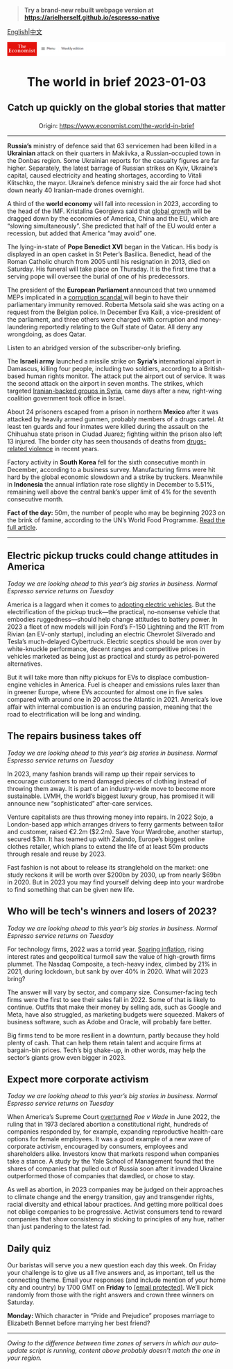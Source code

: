 > **Try a brand-new rebuilt webpage version at https://arielherself.github.io/espresso-native**

[English](https://github.com/arielherself/espresso/blob/main/README.md)|[中文](https://github-com.translate.goog/arielherself/espresso/blob/main/README.md?_x_tr_sl=en&_x_tr_tl=zh-CN&_x_tr_hl=zh-CN&_x_tr_pto=wapp)



![The Economist](menubar.png)

# <p align="center">The world in brief 2023-01-03</p>

## <p align="center">Catch up quickly on the global stories that matter</p>

<p align="center">Origin: <a href="https://www.economist.com/the-world-in-brief">https://www.economist.com/the-world-in-brief</a><hr>

<strong>Russia’s</strong> ministry of defence said that 63 servicemen had been killed in a <strong>Ukrainian </strong>attack on their quarters in Makiivka, a Russian-occupied town in the Donbas region. Some Ukrainian reports for the casualty figures are far higher. Separately, the latest barrage of Russian strikes on Kyiv, Ukraine’s capital, caused electricity and heating shortages, according to Vitali Klitschko, the mayor. Ukraine’s defence ministry said the air force had shot down nearly 40 Iranian-made drones overnight. 

A third of the <strong>world economy</strong> will fall into recession in 2023, according to the head of the IMF. Kristalina Georgieva said that [global growth](https://www.economist.com/podcasts/2022/12/05/what-are-the-prospects-for-the-world-economy-in-2023) will be dragged down by the economies of America, China and the EU, which are “slowing simultaneously”. She predicted that half of the EU would enter a recession, but added that America “may avoid” one.

The lying-in-state of <strong>Pope Benedict XVI</strong> began in the Vatican. His body is displayed in an open casket in St Peter’s Basilica. Benedict, head of the Roman Catholic church from 2005 until his resignation in 2013, died on Saturday. His funeral will take place on Thursday. It is the first time that a serving pope will oversee the burial of one of his predecessors.

The president of the <strong>European Parliament </strong>announced that two unnamed MEPs implicated in a [corruption scandal ](https://www.economist.com/europe/2022/12/15/a-corruption-scandal-leaves-the-eu-reeling)will begin to have their parliamentary immunity removed. Roberta Metsola said she was acting on a request from the Belgian police. In December Eva Kaili, a vice-president of the parliament, and three others were charged with corruption and money-laundering reportedly relating to the Gulf state of Qatar. All deny any wrongdoing, as does Qatar.

Listen to an abridged version of the subscriber-only briefing.

The <strong>Israeli army</strong> launched a missile strike on <strong>Syria’s </strong>international airport in Damascus, killing four people, including two soldiers, according to a British-based human rights monitor. The attack put the airport out of service. It was the second attack on the airport in seven months. The strikes, which targeted [Iranian-backed groups in Syria](https://www.economist.com/the-world-ahead/2022/11/18/the-middle-easts-complex-web-of-alliances-is-evolving), came days after a new, right-wing coalition government took office in Israel.

About 24 prisoners escaped from a prison in northern <strong>Mexico</strong> after it was attacked by heavily armed gunmen, probably members of a drugs cartel. At least ten guards and four inmates were killed during the assault on the Chihuahua state prison in Ciudad Juarez; fighting within the prison also left 13 injured. The border city has seen thousands of deaths from [drugs-related violence](https://www.economist.com/leaders/2022/06/30/staggering-numbers-of-mexicans-are-vanishing-heres-how-to-save-them) in recent years.

Factory activity in <strong>South Korea</strong> fell for the sixth consecutive month in December, according to a business survey. Manufacturing firms were hit hard by the global economic slowdown and a strike by truckers. Meanwhile in <strong>Indonesia </strong>the annual inflation rate rose slightly in December to 5.51%, remaining well above the central bank’s upper limit of 4% for the seventh consecutive month.

<strong>Fact of the day:</strong> 50m, the number of people who may be beginning 2023 on the brink of famine, according to the UN’s World Food Programme. [Read the full article](https://www.economist.com/the-world-ahead/2022/11/18/global-hunger-is-now-more-a-problem-of-price-than-availability).

----------

## Electric pickup trucks could change attitudes in America

<em>Today we are looking ahead to this year’s big stories in business. Normal Espresso service returns on Tuesday</em>

America is a laggard when it comes to [adopting electric vehicles](https://www.economist.com/graphic-detail/2022/06/02/the-electric-vehicle-revolution-is-not-happening-fast-enough). But the electrification of the pickup truck—the practical, no-nonsense vehicle that embodies ruggedness—should help change attitudes to battery power. In 2023 a fleet of new models will join Ford’s F-150 Lightning and the R1T from Rivian (an EV-only startup), including an electric Chevrolet Silverado and Tesla’s much-delayed Cybertruck. Electric sceptics should be won over by white-knuckle performance, decent ranges and competitive prices in vehicles marketed as being just as practical and sturdy as petrol-powered alternatives.

But it will take more than nifty pickups for EVs to displace combustion-engine vehicles in America. Fuel is cheaper and emissions rules laxer than in greener Europe, where EVs accounted for almost one in five sales compared with around one in 20 across the Atlantic in 2021. America’s love affair with internal combustion is an enduring passion, meaning that the road to electrification will be long and winding.

## The repairs business takes off

<em>Today we are looking ahead to this year’s big stories in business. Normal Espresso service returns on Tuesday</em>

In 2023, many fashion brands will ramp up their repair services to encourage customers to mend damaged pieces of clothing instead of throwing them away. It is part of an industry-wide move to become more sustainable. LVMH, the world’s biggest luxury group, has promised it will announce new “sophisticated” after-care services.

Venture capitalists are thus throwing money into repairs. In 2022 Sojo, a London-based app which arranges drivers to ferry garments between tailor and customer, raised €2.2m ($2.2m). Save Your Wardrobe, another startup, secured $3m. It has teamed up with Zalando, Europe’s biggest online clothes retailer, which plans to extend the life of at least 50m products through resale and reuse by 2023.

Fast fashion is not about to release its stranglehold on the market: one study reckons it will be worth over $200bn by 2030, up from nearly $69bn in 2020. But in 2023 you may find yourself delving deep into your wardrobe to find something that can be given new life.

## Who will be tech&#x27;s winners and losers of 2023?

<em>Today we are looking ahead to this year’s big stories in business. Normal Espresso service returns on Tuesday</em>

For technology firms, 2022 was a torrid year. [Soaring inflation](https://www.economist.com/finance-and-economics/2022/12/21/2022-has-been-a-year-of-brutal-inflation), rising interest rates and geopolitical turmoil saw the value of high-growth firms plummet. The Nasdaq Composite, a tech-heavy index, climbed by 21% in 2021, during lockdown, but sank by over 40% in 2020. What will 2023 bring?

The answer will vary by sector, and company size. Consumer-facing tech firms were the first to see their sales fall in 2022. Some of that is likely to continue. Outfits that make their money by selling ads, such as Google and Meta, have also struggled, as marketing budgets were squeezed. Makers of business software, such as Adobe and Oracle, will probably fare better. 

Big firms tend to be more resilient in a downturn, partly because they hold plenty of cash. That can help them retain talent and acquire firms at bargain-bin prices. Tech’s big shake-up, in other words, may help the sector’s giants grow even bigger in 2023.

## Expect more corporate activism

<em>Today we are looking ahead to this year’s big stories in business. Normal Espresso service returns on Tuesday</em>

When America’s Supreme Court [overturned](https://www.economist.com/leaders/2022/06/24/the-supreme-courts-rejection-of-roe-will-hurt-the-poorest-most) <em>Roe v Wade</em> in June 2022, the ruling that in 1973 declared abortion a constitutional right, hundreds of companies responded by, for example, expanding reproductive health-care options for female employees. It was a good example of a new wave of corporate activism, encouraged by consumers, employees and shareholders alike. Investors know that markets respond when companies take a stance. A study by the Yale School of Management found that the shares of companies that pulled out of Russia soon after it invaded Ukraine outperformed those of companies that dawdled, or chose to stay.

As well as abortion, in 2023 companies may be judged on their approaches to climate change and the energy transition, gay and transgender rights, racial diversity and ethical labour practices. And getting more political does not oblige companies to be progressive. Activist consumers tend to reward companies that show consistency in sticking to principles of any hue, rather than just pandering to the latest fad.

## Daily quiz

Our baristas will serve you a new question each day this week. On Friday your challenge is to give us all five answers and, as important, tell us the connecting theme. Email your responses (and include mention of your home city and country) by 1700 GMT on <strong>Friday</strong> to [<span class="__cf_email__" data-cfemail="1746627e6d52646765726464785772747879787a7e64633974787a">[email&#160;protected]</span>](https://mail.google.com/mail/?view=cm&amp;fs=1&amp;tf=1&amp;to=QuizEspresso@economist.com). We’ll pick randomly from those with the right answers and crown three winners on Saturday.

<strong>Monday: </strong>Which character in “Pride and Prejudice” proposes marriage to Elizabeth Bennet before marrying her best friend?

----------

*Owing to the difference between time zones of servers in which our auto-update script is running, content above probably doesn't match the one in your region.*
